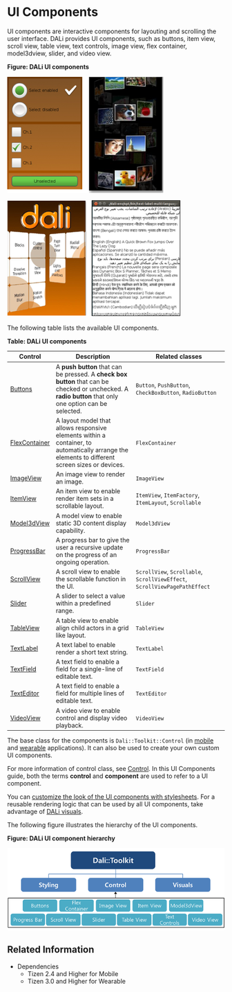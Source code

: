 # UI Components


UI components are interactive components for layouting and scrolling the user interface. DALi provides UI components, such as buttons, item view, scroll view, table view, text controls, image view, flex container, model3dview, slider, and video view.

**Figure: DALi UI components**

![DALi UI components](./media/ui_controls.png)

![DALi UI components](./media/ui_controls2.png)

The following table lists the available UI components.

**Table: DALi UI components**

| Control                           | Description                              | Related classes                          |
|-----------------------------------|----------------------------------------|----------------------------------------|
| [Buttons](buttons.md)             | A **push button** that can be pressed. A **check box button** that can be checked or unchecked. A **radio button** that only one option can be selected. | `Button`, `PushButton`, `CheckBoxButton`, `RadioButton` |
| [FlexContainer](flexcontainer.md) | A layout model that allows responsive elements within a container, to automatically arrange the elements to different screen sizes or devices. | `FlexContainer`              |
| [ImageView](imageview.md)         | An image view to render an image.      | `ImageView`                              |
| [ItemView](itemview.md)           | An item view to enable render item sets in a scrollable layout. | `ItemView`, `ItemFactory`, `ItemLayout`, `Scrollable` |
| [Model3dView](model3dview.md)     | A model view to enable static 3D content display capability. | `Model3dView`                            |
| [ProgressBar](progressbar.md)     | A progress bar to give the user a recursive update on the progress of an ongoing operation. | `ProgressBar`                             |
| [ScrollView](scrollview.md)       | A scroll view to enable the scrollable function in the UI. | `ScrollView`, `Scrollable`, `ScrollViewEffect`, `ScrollViewPagePathEffect` |
| [Slider](slider.md)               | A slider to select a value within a predefined range. | `Slider`                                 |
| [TableView](tableview.md)         | A table view to enable align child actors in a grid like layout. | `TableView`                              |
| [TextLabel](textlabel.md)         | A text label to enable render a short text string. | `TextLabel`                              |
| [TextField](textfield.md)         | A text field to enable a field for a single-line of editable text. | `TextField`                              |
| [TextEditor](texteditor.md)       | A text field to enable a field for multiple lines of editable text. | `TextEditor`                             |
| [VideoView](videoview.md)         | A video view to enable control and display video playback. | `VideoView`                              |

The base class for the components is `Dali::Toolkit::Control` (in [mobile](http://org.tizen.native.mobile.apireference/classDali_1_1Toolkit_1_1Control.html) and [wearable](http://org.tizen.native.wearable.apireference/classDali_1_1Toolkit_1_1Control.html) applications). It can also be used to create your own custom UI components.

For more information of control class, see [Control](control-base.md). In this UI Components guide, both the terms **control** and **component** are used to refer to a UI component.

You can [customize the look of the UI components with stylesheets](styling.md). For a reusable rendering logic that can be used by all UI components, take advantage of [DALi visuals](visuals.md).

The following figure illustrates the hierarchy of the UI components.

**Figure: DALi UI component hierarchy**

![DALi UI component hierarchy](./media/ui_control_hierarchy.png)

## Related Information
- Dependencies
  - Tizen 2.4 and Higher for Mobile
  - Tizen 3.0 and Higher for Wearable
